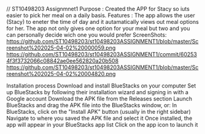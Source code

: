 // ST10498203 Assignmnet1
Purpose : Created the APP for Stacy so iuts easier to pick her meal on a daily basis.
Features : The app allows the user (Stacy) to eneter the time of day and it autamatically views out meal options for her. The app not only gives one option for your meal but two and you can personally decide wich one you would prefer
ScreenShots:
https://github.com/ST10498203/st10498203ASSIGNMENT1/blob/master/Screenshot%202025-04-02%20000059.png
https://github.com/ST10498203/st10498203ASSIGNMENT1/commit/602534f3f3732066c08842ae0ee562820a20b508
https://github.com/ST10498203/st10498203ASSIGNMENT1/blob/master/Screenshot%202025-04-02%20004820.png

Installation process
Download and install BlueStacks on your computer
Set up BlueStacks by following their installation wizard and signing in with a Google account
Download the APK file from the Releases section
Launch BlueStacks and drag the APK file into the BlueStacks window, or:
In BlueStacks, click on the "Install APK" button (usually in the right sidebar)
Navigate to where you saved the APK file and select it
Once installed, the app will appear in your BlueStacks app list
Click on the app icon to launch it

